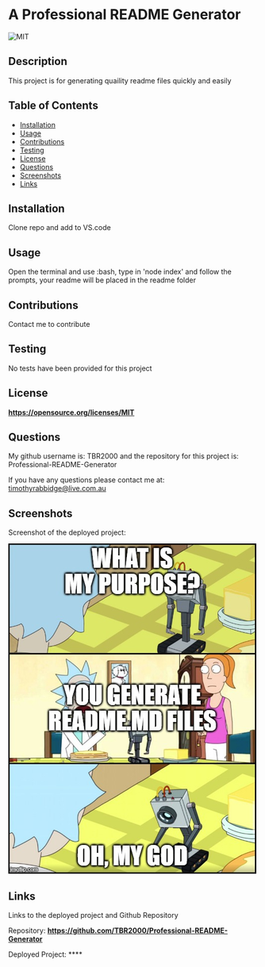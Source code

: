 
# A Professional README Generator

  ![MIT](https://img.shields.io/badge/License-MIT-yellow.svg)

## Description
This project is for generating quaility readme files quickly and easily

## Table of Contents

- [Installation](#installation)
- [Usage](#usage)
- [Contributions](#contributions)
- [Testing](#testing)
- [License](#license)
- [Questions](#questions)
- [Screenshots](#screenshots)
- [Links](#links)

## Installation
Clone repo and add to VS.code

## Usage
Open the terminal and use :bash, type in 'node index' and follow the prompts, your readme will be placed in the readme folder

## Contributions
Contact me to contribute

## Testing
No tests have been provided for this project

## License
**https://opensource.org/licenses/MIT**

## Questions
My github username is: TBR2000 and the repository for this project is: Professional-README-Generator

If you have any questions please contact me at: timothyrabbidge@live.com.au

## Screenshots
Screenshot of the deployed project:

![screenshot](./images/ohmygod.jpg)


## Links 
Links to the deployed project and Github Repository

Repository: **https://github.com/TBR2000/Professional-README-Generator**

Deployed Project: ****
